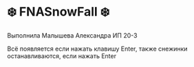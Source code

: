 # ❄️ FNASnowFall ❄️
Выполнила Малышева Александра ИП 20-3

Всё появляется если нажать клавишу Enter, также снежинки останавливаются, если нажать Enter
